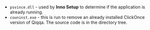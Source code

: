 - `psvince.dll` - used by **Inno Setup** to determine if the application is already running.
- `couninst.exe` - this is run to remove an already installed ClickOnce version of Qiqqa.  The source code is in the directory tree.
